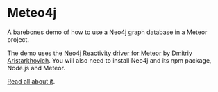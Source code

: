 # Meteo4j

A barebones demo of how to use a Neo4j graph database in a Meteor project.

The demo uses the [Neo4j Reactivity driver for Meteor](https://github.com/VeliovGroup/ostrio-Neo4jreactivity) by [Dmitriy Aristarkhovich](https://github.com/dr-dimitru). You will also need to install Neo4j and its npm package, Node.js and Meteor.

[Read all about it](http://lexogram.github.io/Meteo4j/).

